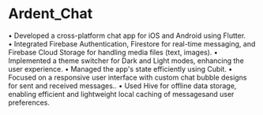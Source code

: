 # Ardent_Chat
• Developed a cross-platform chat app for iOS and Android using Flutter.                                                                         
• Integrated Firebase Authentication, Firestore for real-time messaging, and Firebase Cloud Storage for handling media files
(text, images).
• Implemented a theme switcher for Dark and Light modes, enhancing the user experience.
• Managed the app's state efficiently using Cubit.
• Focused on a responsive user interface with custom chat bubble designs for sent and received messages..
• Used Hive for offline data storage, enabling efficient and lightweight local caching of messagesand user preferences.


